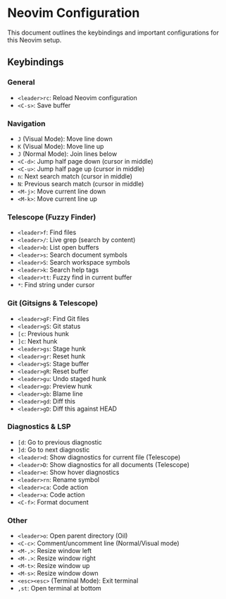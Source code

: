 # Neovim Configuration

This document outlines the keybindings and important configurations for this Neovim setup.

## Keybindings

### General

*   `<leader>rc`: Reload Neovim configuration
*   `<C-s>`: Save buffer

### Navigation

*   `J` (Visual Mode): Move line down
*   `K` (Visual Mode): Move line up
*   `J` (Normal Mode): Join lines below
*   `<C-d>`: Jump half page down (cursor in middle)
*   `<C-u>`: Jump half page up (cursor in middle)
*   `n`: Next search match (cursor in middle)
*   `N`: Previous search match (cursor in middle)
*   `<M-j>`: Move current line down
*   `<M-k>`: Move current line up

### Telescope (Fuzzy Finder)

*   `<leader>f`: Find files
*   `<leader>/`: Live grep (search by content)
*   `<leader>b`: List open buffers
*   `<leader>s`: Search document symbols
*   `<leader>S`: Search workspace symbols
*   `<leader>k`: Search help tags
*   `<leader>tt`: Fuzzy find in current buffer
*   `*`: Find string under cursor

### Git (Gitsigns & Telescope)

*   `<leader>gF`: Find Git files
*   `<leader>gS`: Git status
*   `[c`: Previous hunk
*   `]c`: Next hunk
*   `<leader>gs`: Stage hunk
*   `<leader>gr`: Reset hunk
*   `<leader>gS`: Stage buffer
*   `<leader>gR`: Reset buffer
*   `<leader>gu`: Undo staged hunk
*   `<leader>gp`: Preview hunk
*   `<leader>gb`: Blame line
*   `<leader>gd`: Diff this
*   `<leader>gD`: Diff this against HEAD

### Diagnostics & LSP

*   `[d`: Go to previous diagnostic
*   `]d`: Go to next diagnostic
*   `<leader>d`: Show diagnostics for current file (Telescope)
*   `<leader>D`: Show diagnostics for all documents (Telescope)
*   `<leader>e`: Show hover diagnostics
*   `<leader>rn`: Rename symbol
*   `<leader>ca`: Code action
*   `<leader>a`: Code action
*   `<C-f>`: Format document

### Other

*   `<leader>o`: Open parent directory (Oil)
*   `<C-c>`: Comment/uncomment line (Normal/Visual mode)
*   `<M-,>`: Resize window left
*   `<M-.>`: Resize window right
*   `<M-t>`: Resize window up
*   `<M-s>`: Resize window down
*   `<esc><esc>` (Terminal Mode): Exit terminal
*   `,st`: Open terminal at bottom
